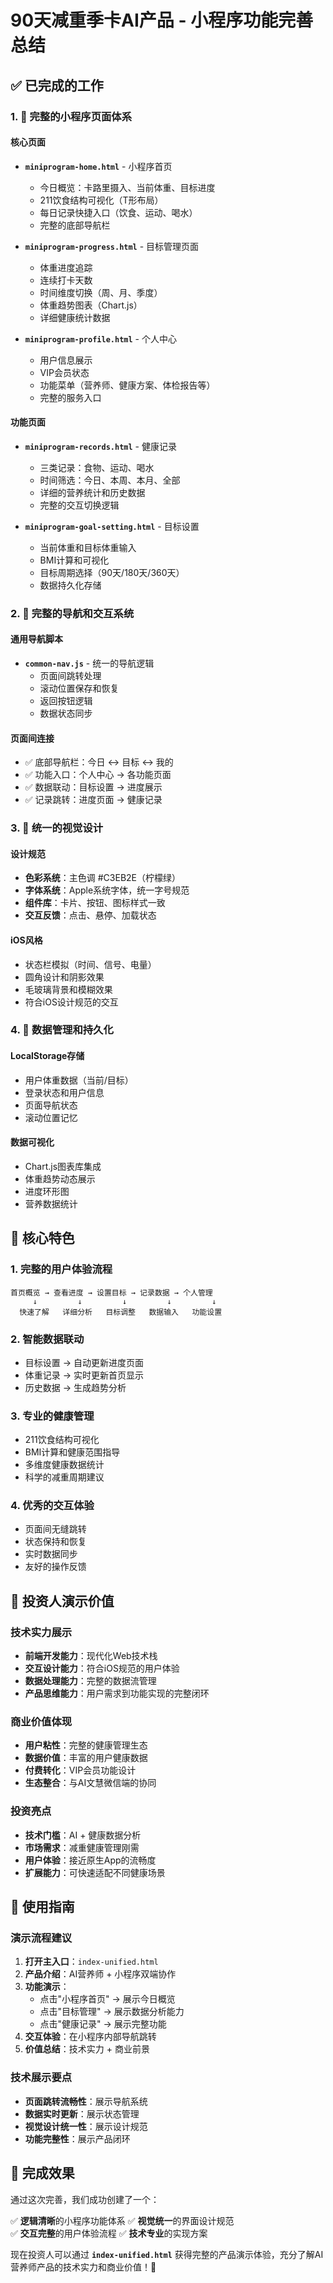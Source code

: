 # 90天减重季卡AI产品 - 小程序功能完善总结

## ✅ 已完成的工作

### 1. 📱 **完整的小程序页面体系**

#### 核心页面
- **`miniprogram-home.html`** - 小程序首页
  - 今日概览：卡路里摄入、当前体重、目标进度
  - 211饮食结构可视化（T形布局）
  - 每日记录快捷入口（饮食、运动、喝水）
  - 完整的底部导航栏

- **`miniprogram-progress.html`** - 目标管理页面  
  - 体重进度追踪
  - 连续打卡天数
  - 时间维度切换（周、月、季度）
  - 体重趋势图表（Chart.js）
  - 详细健康统计数据

- **`miniprogram-profile.html`** - 个人中心
  - 用户信息展示
  - VIP会员状态
  - 功能菜单（营养师、健康方案、体检报告等）
  - 完整的服务入口

#### 功能页面
- **`miniprogram-records.html`** - 健康记录
  - 三类记录：食物、运动、喝水
  - 时间筛选：今日、本周、本月、全部
  - 详细的营养统计和历史数据
  - 完整的交互切换逻辑

- **`miniprogram-goal-setting.html`** - 目标设置
  - 当前体重和目标体重输入
  - BMI计算和可视化
  - 目标周期选择（90天/180天/360天）
  - 数据持久化存储

### 2. 🔗 **完整的导航和交互系统**

#### 通用导航脚本
- **`common-nav.js`** - 统一的导航逻辑
  - 页面间跳转处理
  - 滚动位置保存和恢复
  - 返回按钮逻辑
  - 数据状态同步

#### 页面间连接
- ✅ 底部导航栏：今日 ↔ 目标 ↔ 我的
- ✅ 功能入口：个人中心 → 各功能页面
- ✅ 数据联动：目标设置 → 进度展示
- ✅ 记录跳转：进度页面 → 健康记录

### 3. 🎨 **统一的视觉设计**

#### 设计规范
- **色彩系统**：主色调 #C3EB2E（柠檬绿）
- **字体系统**：Apple系统字体，统一字号规范
- **组件库**：卡片、按钮、图标样式一致
- **交互反馈**：点击、悬停、加载状态

#### iOS风格
- 状态栏模拟（时间、信号、电量）
- 圆角设计和阴影效果
- 毛玻璃背景和模糊效果
- 符合iOS设计规范的交互

### 4. 💾 **数据管理和持久化**

#### LocalStorage存储
- 用户体重数据（当前/目标）
- 登录状态和用户信息
- 页面导航状态
- 滚动位置记忆

#### 数据可视化
- Chart.js图表库集成
- 体重趋势动态展示
- 进度环形图
- 营养数据统计

## 🎯 **核心特色**

### 1. **完整的用户体验流程**
```
首页概览 → 查看进度 → 设置目标 → 记录数据 → 个人管理
     ↓         ↓         ↓         ↓         ↓
  快速了解   详细分析   目标调整   数据输入   功能设置
```

### 2. **智能数据联动**
- 目标设置 → 自动更新进度页面
- 体重记录 → 实时更新首页显示
- 历史数据 → 生成趋势分析

### 3. **专业的健康管理**
- 211饮食结构可视化
- BMI计算和健康范围指导
- 多维度健康数据统计
- 科学的减重周期建议

### 4. **优秀的交互体验**
- 页面间无缝跳转
- 状态保持和恢复
- 实时数据同步
- 友好的操作反馈

## 📱 **投资人演示价值**

### 技术实力展示
- **前端开发能力**：现代化Web技术栈
- **交互设计能力**：符合iOS规范的用户体验
- **数据处理能力**：完整的数据流管理
- **产品思维能力**：用户需求到功能实现的完整闭环

### 商业价值体现
- **用户粘性**：完整的健康管理生态
- **数据价值**：丰富的用户健康数据
- **付费转化**：VIP会员功能设计
- **生态整合**：与AI文慧微信端的协同

### 投资亮点
- **技术门槛**：AI + 健康数据分析
- **市场需求**：减重健康管理刚需
- **用户体验**：接近原生App的流畅度
- **扩展能力**：可快速适配不同健康场景

## 🚀 **使用指南**

### 演示流程建议
1. **打开主入口**：`index-unified.html`
2. **产品介绍**：AI营养师 + 小程序双端协作
3. **功能演示**：
   - 点击"小程序首页" → 展示今日概览
   - 点击"目标管理" → 展示数据分析能力
   - 点击"健康记录" → 展示完整功能
4. **交互体验**：在小程序内部导航跳转
5. **价值总结**：技术实力 + 商业前景

### 技术展示要点
- **页面跳转流畅性**：展示导航系统
- **数据实时更新**：展示状态管理
- **视觉设计统一性**：展示设计规范
- **功能完整性**：展示产品闭环

## 🎉 **完成效果**

通过这次完善，我们成功创建了一个：

✅ **逻辑清晰**的小程序功能体系
✅ **视觉统一**的界面设计规范  
✅ **交互完整**的用户体验流程
✅ **技术专业**的实现方案

现在投资人可以通过 **`index-unified.html`** 获得完整的产品演示体验，充分了解AI营养师产品的技术实力和商业价值！🎯
